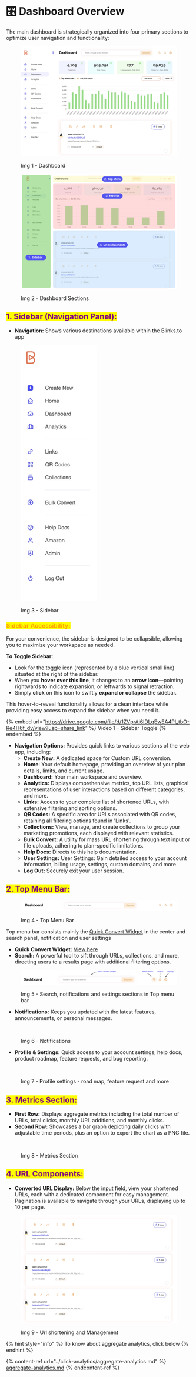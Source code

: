 # 🎛️ Dashboard Overview

The main dashboard is strategically organized into four primary sections to optimize user navigation and functionality:

<figure><img src="../.gitbook/assets/Dashboard 1.jpg" alt=""><figcaption><p>Img 1 - Dashboard</p></figcaption></figure>

<figure><img src="../.gitbook/assets/dashsections (1).jpg" alt=""><figcaption><p>Img 2 - Dashboard Sections</p></figcaption></figure>

## <mark style="color:purple;">1. Sidebar (Navigation Panel):</mark>

* **Navigation:** Shows various destinations available within the Blinks.to app

<div align="left">

<figure><img src="../.gitbook/assets/Sidebar.jpg" alt="" width="206"><figcaption><p>Img 3 - Sidebar</p></figcaption></figure>

</div>

### <mark style="color:orange;">Sidebar Accessibility:</mark>

For your convenience, the sidebar is designed to be collapsible, allowing you to maximize your workspace as needed.

**To Toggle Sidebar:**&#x20;

* Look for the toggle icon (represented by a blue vertical small line) situated at the right of the sidebar.
* When you **hover over this line**, it changes to an **arrow icon**—pointing rightwards to indicate expansion, or leftwards to signal retraction.
* Simply **click** on this icon to swiftly **expand or collapse** the sidebar.

This hover-to-reveal functionality allows for a clean interface while providing easy access to expand the sidebar when you need it.



{% embed url="https://drive.google.com/file/d/1ZVprAi6lDLqEwEA4Pl_tbO-Re4H6f_dv/view?usp=share_link" %}
Video 1 - Sidebar Toggle&#x20;
{% endembed %}



* **Navigation Options:** Provides quick links to various sections of the web app, including:
  * **Create New:** A dedicated space for Custom URL conversion.
  * **Home**: Your default homepage, providing an overview of your plan details, limits, and current usage.
  * **Dashboard:** Your main workspace and overview.
  * **Analytics:** Displays comprehensive metrics, top URL lists, graphical representations of user interactions based on different categories, and more.
  * **Links:** Access to your complete list of shortened URLs, with extensive filtering and sorting options.
  * **QR Codes:** A specific area for URLs associated with QR codes, retaining all filtering options found in 'Links'.
  * **Collections:** View, manage, and create collections to group your marketing promotions, each displayed with relevant statistics.
  * **Bulk Convert:** A utility for mass URL shortening through text input or file uploads, adhering to plan-specific limitations.
  * **Help Docs:** Directs to this help documentation.
  * **User Settings:** User Settings: Gain detailed access to your account information, billing usage, settings, custom domains, and more
  * **Log Out:** Securely exit your user session.

## <mark style="color:purple;">2. Top Menu Bar:</mark>

<figure><img src="../.gitbook/assets/Top Menu bar.jpg" alt=""><figcaption><p>Img 4 - Top Menu Bar</p></figcaption></figure>

Top menu bar consists mainly the [Quick Convert Widget](../shortening-urls/quick-convert-widget.md) in the center and search panel, notification and user settings

* **Quick Convert Widget:** [View here](../shortening-urls/quick-convert-widget.md)&#x20;
* **Search:** A powerful tool to sift through URLs, collections, and more, directing users to a results page with additional filtering options.

<figure><img src="../.gitbook/assets/topmenubar - with annotations.jpg" alt=""><figcaption><p>Img 5 - Search, notifications and settings sections in Top menu bar</p></figcaption></figure>

* **Notifications:** Keeps you updated with the latest features, announcements, or personal messages.

<figure><img src="../.gitbook/assets/Screenshot 2023-11-02 at 3.51.46 PM.png" alt=""><figcaption><p>Img 6 - Notifications</p></figcaption></figure>

* **Profile & Settings:** Quick access to your account settings, help docs, product roadmap, feature requests, and bug reporting.

<figure><img src="../.gitbook/assets/Screenshot 2023-11-02 at 3.51.54 PM.png" alt=""><figcaption><p>Img 7 - Profile settings - road map, feature request and more</p></figcaption></figure>

## <mark style="color:purple;">3. Metrics Section:</mark>

* **First Row:** Displays aggregate metrics including the total number of URLs, total clicks, monthly URL additions, and monthly clicks.
* **Second Row:** Showcases a bar graph depicting daily clicks with adjustable time periods, plus an option to export the chart as a PNG file.

<figure><img src="../.gitbook/assets/Screenshot 2023-11-02 at 3.54.48 PM (1).png" alt=""><figcaption><p>Img 8 - Metrics Section</p></figcaption></figure>

## <mark style="color:purple;">4. URL Components:</mark>

* **Converted URL Display:** Below the input field, view your shortened URLs, each with a dedicated component for easy management. Pagination is available to navigate through your URLs, displaying up to 10 per page.

<figure><img src="../.gitbook/assets/List of urls.jpg" alt=""><figcaption><p>Img 9 - Url shortening and Management</p></figcaption></figure>

{% hint style="info" %}
To know about aggregate analytics, click below&#x20;
{% endhint %}

{% content-ref url="../click-analytics/aggregate-analytics.md" %}
[aggregate-analytics.md](../click-analytics/aggregate-analytics.md)
{% endcontent-ref %}

